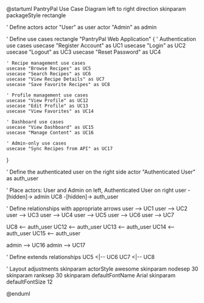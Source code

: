 @startuml PantryPal Use Case Diagram
left to right direction
skinparam packageStyle rectangle

' Define actors
actor "User" as user
actor "Admin" as admin

' Define use cases
rectangle "PantryPal Web Application" {
    ' Authentication use cases
    usecase "Register Account" as UC1
    usecase "Login" as UC2
    usecase "Logout" as UC3
    usecase "Reset Password" as UC4
    
    ' Recipe management use cases
    usecase "Browse Recipes" as UC5
    usecase "Search Recipes" as UC6
    usecase "View Recipe Details" as UC7
    usecase "Save Favorite Recipes" as UC8
    
    ' Profile management use cases
    usecase "View Profile" as UC12
    usecase "Edit Profile" as UC13
    usecase "View Favorites" as UC14
    
    ' Dashboard use cases
    usecase "View Dashboard" as UC15
    usecase "Manage Content" as UC16
    
    ' Admin-only use cases
    usecase "Sync Recipes from API" as UC17
}

' Define the authenticated user on the right side
actor "Authenticated User" as auth_user

' Place actors: User and Admin on left, Authenticated User on right
user -[hidden]-> admin
UC8 -[hidden]-> auth_user

' Define relationships with appropriate arrows
user --> UC1
user --> UC2
user --> UC3
user --> UC4
user --> UC5
user --> UC6
user --> UC7

UC8 <-- auth_user
UC12 <-- auth_user
UC13 <-- auth_user
UC14 <-- auth_user
UC15 <-- auth_user

admin --> UC16
admin --> UC17

' Define extends relationships
UC5 <|-- UC6
UC7 <|-- UC8

' Layout adjustments
skinparam actorStyle awesome
skinparam nodesep 30
skinparam ranksep 30
skinparam defaultFontName Arial
skinparam defaultFontSize 12

@enduml 